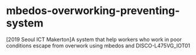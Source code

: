 # mbedos-overworking-preventing-system
[2019 Seoul ICT Makerton]A system that help workers who work in poor conditions escape from overwork using mbedos and DISCO-L475VG_IOT01
